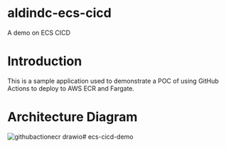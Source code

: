 # aldindc-ecs-cicd
A demo on ECS CICD
# Introduction

This is a sample application used to demonstrate a POC of using GitHub Actions to deploy to AWS ECR and Fargate.

# Architecture Diagram

![githubactionecr drawio](https://user-images.githubusercontent.com/48310743/232531154-c0dd01d5-8666-4619-af29-aa2d7c2a7e7b.png)# ecs-cicd-demo

